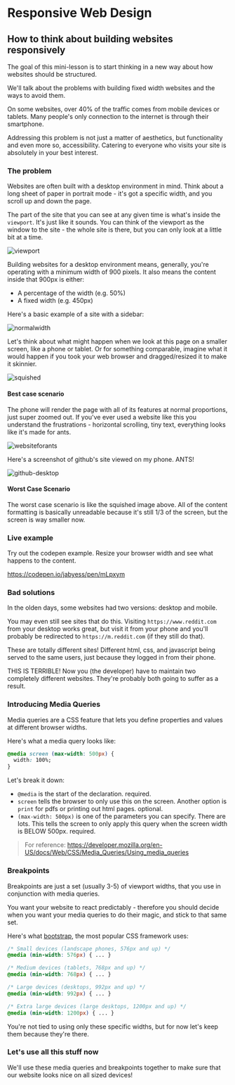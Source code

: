 # Responsive Web Design

## How to think about building websites responsively

The goal of this mini-lesson is to start thinking in a new way about how websites should be structured.

We'll talk about the problems with building fixed width websites and the ways to avoid them.

On some websites, over 40% of the traffic comes from mobile devices or tablets. Many people's only connection to the internet is through their smartphone.

Addressing this problem is not just a matter of aesthetics, but functionality and even more so, accessibility. Catering to everyone who visits your site is absolutely in your best interest.

### The problem

Websites are often built with a desktop environment in mind. Think about a long sheet of paper in portrait mode - it's got a specific width, and you scroll up and down the page.

The part of the site that you can see at any given time is what's inside the `viewport`. It's just like it sounds. You can think of the viewport as the window to the site - the whole site is there, but you can only look at a little bit at a time.

![viewport](./images/viewport.png)

Building websites for a desktop environment means, generally, you're operating with a minimum width of 900 pixels. It also means the content inside that 900px is either:

* A percentage of the width (e.g. 50%)
* A fixed width (e.g. 450px)

Here's a basic example of a site with a sidebar:

![normalwidth](./images/normal.png)

Let's think about what might happen when we look at this page on a smaller screen, like a phone or tablet. Or for something comparable, imagine what it would happen if you took your web browser and dragged/resized it to make it skinnier.

![squished](./images/squished.png)

#### Best case scenario

The phone will render the page with all of its features at normal proportions, just super zoomed out. If you've ever used a website like this you understand the frustrations - horizontal scrolling, tiny text, everything looks like it's made for ants.

![websiteforants](./images/what-is-this-a-website-for-ants.jpg)

Here's a screenshot of github's site viewed on my phone. ANTS!

![github-desktop](./images/github-screenshot.png)

#### Worst Case Scenario

The worst case scenario is like the squished image above. All of the content formatting is basically unreadable because it's still 1/3 of the screen, but the screen is way smaller now.

### Live example

Try out the codepen example. Resize your browser width and see what happens to the content.

https://codepen.io/jabyess/pen/mLpxym

### Bad solutions

In the olden days, some websites had two versions: desktop and mobile.

You may even still see sites that do this. Visiting `https://www.reddit.com` from your desktop works great, but visit it from your phone and you'll probably be redirected to `https://m.reddit.com` (if they still do that).

These are totally different sites! Different html, css, and javascript being served to the same users, just because they logged in from their phone.

THIS IS TERRIBLE! Now you (the developer) have to maintain two completely different websites. They're probably both going to suffer as a result.

### Introducing Media Queries

Media queries are a CSS feature that lets you define properties and values at different browser widths.

Here's what a media query looks like:

```css
@media screen (max-width: 500px) {
  width: 100%;
}
```

Let's break it down:

* `@media` is the start of the declaration. required.
* `screen` tells the browser to only use this on the screen. Another option is `print` for pdfs or printing out html pages. optional.
* `(max-width: 500px)` is one of the parameters you can specify. There are lots. This tells the screen to only apply this query when the screen width is BELOW 500px. required.

> For reference: https://developer.mozilla.org/en-US/docs/Web/CSS/Media_Queries/Using_media_queries

### Breakpoints

Breakpoints are just a set (usually 3-5) of viewport widths, that you use in conjunction with media queries.

You want your website to react predictably - therefore you should decide when you want your media queries to do their magic, and stick to that same set.

Here's what [bootstrap](https://getbootstrap.com/docs/4.1/layout/overview/), the most popular CSS framework uses:
```css
/* Small devices (landscape phones, 576px and up) */
@media (min-width: 576px) { ... }

/* Medium devices (tablets, 768px and up) */
@media (min-width: 768px) { ... }

/* Large devices (desktops, 992px and up) */
@media (min-width: 992px) { ... }

/* Extra large devices (large desktops, 1200px and up) */
@media (min-width: 1200px) { ... }
```

You're not tied to using only these specific widths, but for now let's keep them because they're there.

### Let's use all this stuff now

We'll use these media queries and breakpoints together to make sure that our website looks nice on all sized devices!
